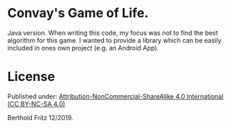 Convay's Game of Life.
======================
Java version. When writing this code, my focus was not to find the best algorithm for this game. 
I wanted to provide a library which can be  easily included in ones own project (e.g. an Android App).

License
=======
Published under: [Attribution-NonCommercial-ShareAlike 4.0 International (CC BY-NC-SA 4.0)](https://creativecommons.org/licenses/by-nc-sa/4.0/)

Berthold Fritz 12/2019.

